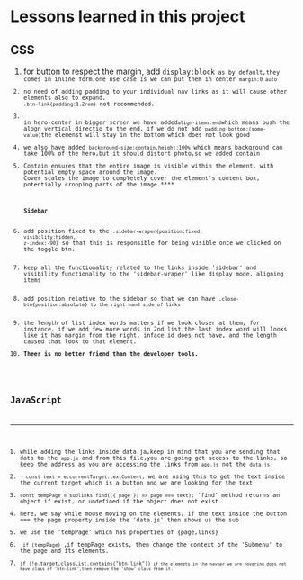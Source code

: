 <h1>Lessons learned in this project</h1>
<h2>CSS</h2>
<ol>
<li>for button to respect the margin, add <code>display:block<code> as by default,they comes in inline form,one use case is we can put them in center <code>margin:0 auto</code></li>
<li>no need of adding padding to your individual nav links as it will cause other elements also to expand.
<code>.btn-link{padding:1.2rem}</code> not recommended.
</li>
<li>
in hero-center in bigger screen we have added<code>align-items:end</code>which means push the alogn vertical directio to the end, if we do not add <code>padding-bottom:(some-value)</code>the elemenst will stay in the bottom which does not look good</li>
<li>we also have added <code>background-size:contain,height:100%</code> which means background can take 100% of the hero,but it should distort photo,so we added contain</li>
<li>Contain ensures that the entire image is visible within the element, with potential empty space around the image.
Cover scales the image to completely cover the element's content box, potentially cropping parts of the image.****</li>

<h4>Sidebar</h4>
<li>add position fixed to the <code>.sidebar-wraper{position:fixed,
visibility:hidden,
z-index:-90}</code> so that this is responsible for being visible once we clicked on the toggle btn.</li>

<li>keep all the functionality related to the links inside 'sidebar' and visibility functionality to the 'sidebar-wraper' like display mode, aligning items</li>

<li>add position relative to the sidebar so that we can have <code>.close-btn{position:absolute} to the right hand side of links</code></li>

<li>the length of list index words matters if we look closer at them, for instance, if we add few more words in 2nd list,the last index word will looks like it has margin from the right, inface id does not have, and the length caused that look to that element.</li>
<li><strong>Theer is no better friend than the developer tools.</strong></li>
</ol>

<h2>JavaScript</h2>
<hr>
<ol>
<li>while adding the links inside data.ja,keep in mind that you are sending that data to the <code>app.js</code> and from this file,you are going get access to the links, so keep the address as you are accessing the links from <code>app.js</code> not the <code>data.js</code></li>
<li><code>  const text = e.currentTarget.textContent;</code> we are using this to get the text inside the current target which is a button and we are looking for the text</li>
<li><code>const tempPage = sublinks.find(({ page }) => page === text);</code> 'find' method returns an object if exist, or undefined if the object does not exist.</li>
<li>here, we say while mouse moving on the elements, if the text inside the button === the page property inside the 'data.js' then shows us the sub</li>
<li>we use the 'tempPage' which has properties of {page,links}</li>
<li><code> if (tempPage) </code>,if tempPage exists, then change the context of the 'Submenu' to the page and its elements.</li>
<li><code>if (!e.target.classList.contains("btn-link"))<code> if the elemnets in the navbar we are hovering does not have class of 'btn-link',then remove the 'show' class from it.</li>
</ol>
